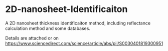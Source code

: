 # 2D-nanosheet-Identificaiton
A 2D nanosheet thickness identificaiton method, including reflectance calculation method and some databases.

Details are attached or on https://www.sciencedirect.com/science/article/abs/pii/S0030401819300951
